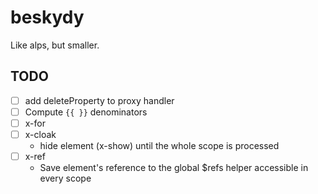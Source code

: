 # beskydy

 Like alps, but smaller.

## TODO

- [ ] add deleteProperty to proxy handler
- [ ] Compute `{{ }}` denominators
- [ ] x-for
- [ ] x-cloak
  - hide element (x-show) until the whole scope is processed
- [ ] x-ref
  - Save element's reference to the global $refs helper accessible in every scope